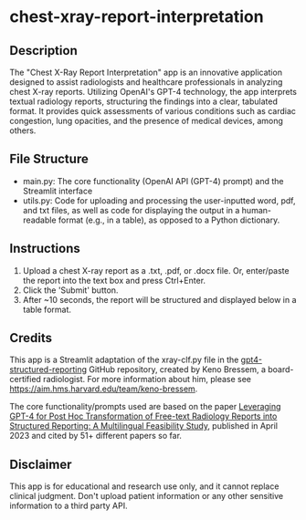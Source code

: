 # chest-xray-report-interpretation
## Description
The "Chest X-Ray Report Interpretation" app is an innovative application designed to assist radiologists and healthcare professionals in analyzing chest X-ray reports. Utilizing OpenAI's GPT-4 technology, the app interprets textual radiology reports, structuring the findings into a clear, tabulated format. It provides quick assessments of various conditions such as cardiac congestion, lung opacities, and the presence of medical devices, among others.

## File Structure
* main.py: The core functionality (OpenAI API (GPT-4) prompt) and the Streamlit interface
* utils.py: Code for uploading and processing the user-inputted word, pdf, and txt files, as well as code for displaying the output in a human-readable format (e.g., in a table), as opposed to a Python dictionary.

## Instructions
1. Upload a chest X-ray report as a .txt, .pdf, or .docx file. Or, enter/paste the report into the text box and press Ctrl+Enter.  
2. Click the 'Submit' button.  
3. After ~10 seconds, the report will be structured and displayed below in a table format.

## Credits
This app is a Streamlit adaptation of the xray-clf.py file in the [gpt4-structured-reporting](https://github.com/kbressem/gpt4-structured-reporting) GitHub repository, created by Keno Bressem, a board-certified radiologist. For more information about him, please see https://aim.hms.harvard.edu/team/keno-bressem.

The core functionality/prompts used are based on the paper [Leveraging GPT-4 for Post Hoc Transformation of Free-text Radiology Reports into Structured Reporting: A Multilingual Feasibility Study](https://doi.org/10.1148/radiol.230725), published in April 2023 and cited by 51+ different papers so far.

## Disclaimer
This app is for educational and research use only, and it cannot replace clinical judgment. Don't upload patient information or any other sensitive information to a third party API.
